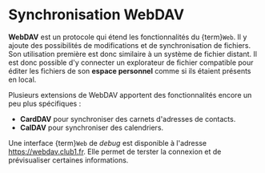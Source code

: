 Synchronisation WebDAV
======================

**WebDAV** est un protocole qui étend les fonctionnalités du {term}`Web`.
Il y ajoute des possibilités de modifications et de synchronisation de fichiers.
Son utilisation première est donc similaire à un système de fichier distant.
Il est donc possible d'y connecter un explorateur de fichier compatible pour
éditer les fichiers de son **espace personnel** comme si ils étaient présents
en local.

Plusieurs extensions de WebDAV apportent des fonctionnalités encore un peu plus
spécifiques&nbsp;:

- **CardDAV** pour synchroniser des carnets d'adresses de contacts.
- **CalDAV** pour synchroniser des calendriers.

Une interface {term}`Web` de _debug_ est disponible à l'adresse <https://webdav.club1.fr>.
Elle permet de terster la connexion et de prévisualiser certaines informations.
